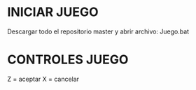 # INICIAR JUEGO #
Descargar todo el repositorio master y abrir archivo: Juego.bat

# CONTROLES JUEGO #
Z = aceptar
X = cancelar

